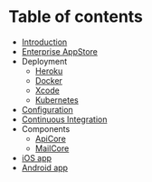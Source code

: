 # Table of contents

* [Introduction](README.md)
* [Enterprise AppStore](enterprise-appstore.md)
* Deployment
  * [Heroku](deployment/heroku.md)
  * [Docker](deployment/docker.md)
  * [Xcode](deployment/xcode.md)
  * [Kubernetes](deployment/kubernetes.md)
* [Configuration](configuration.md)
* [Continuous Integration](continuous-integration.md)
* Components
  * [ApiCore](components/apicore.md)
  * [MailCore](components/mailcore.md)
* [iOS app](ios-app.md)
* [Android app](android-app.md)

